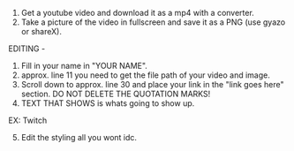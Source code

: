 1. Get a youtube video and download it as a mp4 with a converter.
2. Take a picture of the video in fullscreen and save it as a PNG (use gyazo or shareX).



EDITING - 
1. Fill in your name in "YOUR NAME".
2. approx. line 11 you need to get the file path of your video and image. 
3. Scroll down to approx. line 30 and place your link in the "link goes here" section. DO NOT DELETE THE QUOTATION MARKS!
4. TEXT THAT SHOWS is whats going to show up. 

EX: <a href="https://twitch.tv/syril" target="_blank"  class="link" style="text-decoration: none;">Twitch</a><br>

5. Edit the styling all you wont idc.
